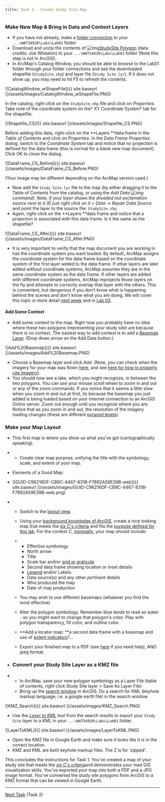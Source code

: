 ```yaml
---
title: Task 1 - Create Study Site Map
---
```


### Make New Map & Bring in Data and Context Layers

- If you have not already, make a [folder connection](http://help.arcgis.com/en/arcgisdesktop/10.0/help/index.html#//00sn00000007000000.htm) to your `...\WATS4930\Labs\Lab01` folder. 
- Download and unzip the contents of ![img](http://gis.joewheaton.org/_/rsrc/1294374366830/assignments/labs/lab01/task-1---build-map/zip_icon.gif)[StudySite Polygon](http://etal.usu.edu/Courses/GIS/2012/Labs/Lab01/Lab01_StudySite.zip) (data credits: Joe Wheaton) to your `...\WATS4930\Labs\Lab01` folder (Note this step is not in ArcGIS).
- In ArcMap's Catalog Window, you should be able to browse to the Lab01 folder through your folder connections and see the downloaded shapefile (`StudySite.shp`) and layer file (`Study Site.lyr`). If it does not show up, you may need to hit F5 to refresh the contents. 

![CatalogWindow_wShapeFile]({{ site.baseurl }}/assets/images/CatalogWindow_wShapeFile.PNG)

In the catalog, right click on the `StudySite.shp` file and click on *Properties*. Take note of the coordinate system on the* XY Coordinate System* tab for the shapefile.

![Shapefile_CS]({{ site.baseurl }}/assets/images/Shapefile_CS.PNG)

Before adding this data, right-click on the **Layers **data frame in the *Table of Contents* and click on *Properties*. In the *Data Frame Properties* dialog, switch to the *Coordinate System* tab and notice that no projection is defined for the data frame (this is normal for a blank new map document). Click OK to close the dialog.

![DataFrame_CS_Before]({{ site.baseurl }}/assets/images/DataFrame_CS_Before.PNG)

(Your image may be different depending on the ArcMap version used.)

- Now add the `Study Site.lyr` file to the map (by either dragging it to the Table of Contents from the catalog, or using the *Add Data ![img](http://gis.joewheaton.org/_/rsrc/1294558850323/assignments/labs/lab01/task-1---build-map/AddDataButton.PNG) *command).  Note, if your layer shows the dreaded red exclamation source next to it (**!**) just right click on it >* Data ->  Repair Data Source* and point the layer to the source file: `StudySite.shp`.
- Again, right-click on the **Layers **data frame and notice that a projection is associated with this data frame. Is it the same as the shapefile?

![DataFrame_CS_After]({{ site.baseurl }}/assets/images/DataFrame_CS_After.PNG)

- It is very important to verify that the map document you are working in has the coordinate system you want loaded. By default, ArcMap assigns the coordinate system for the data frame based on the coordinate system of the first layer added to the data frame. If other layers are later added without coordinate systems, ArcMap assumes they are in the same coordinate system as the data frame. If other layers are added with different coordinate systems, ArcMap reprojects those layers on the fly and attempts to correctly overlay that layer with the others. This is convenient, but dangerous if you don't know what is happening behind the scenes and don't know what you are doing. We will cover this topic in more detail [next week](http://gis.joewheaton.org/topics/digitalmaps) and in [Lab 02](http://gis.joewheaton.org/assignments/labs/old-labs/Georeferencing). 

#### Add Some Context

- Add some context to the map. Right now you probably have no idea where these two polygons (representing your study site) are because there is no context. The easiest way to add context is to add a [Basemap Layer](http://help.arcgis.com/en/arcgisdesktop/10.0/help/index.html#/Adding_layers_to_a_map/00s50000000v000000/).   (Drop down arrow on the Add Data button.)

![Add%20Basemap]({{ site.baseurl }}/assets/images/Add%20Basemap.PNG)

- Choose a Basemap layer and click *Add*. (Note, you can check when the imagery for your map was flown [here](http://mvexel.dev.openstreetmap.org/bing/#), and see [here for how to properly cite Imagery](http://www.arcgis.com/home/item.html?id=677cd0c509d842a98360c46186a2768e)).
- You should now see a lake, which you might recognize, in between the two polygons. You can use your mouse scroll wheel to zoom in and out or any of the zoom commands. If you notice that it seems a little slow when you zoom in and out at first, its because the basemap you just added is being loaded based on your internet connection to an ArcGIS Online server. Zoom out enough until you recognize where you are. Notice that as you zoom in and out, the resolution of the imagery loading changes (these are different [pyramid levels](http://help.arcgis.com/en/arcgisdesktop/10.0/help/index.html#//009t00000019000000.htm)).

### Make your Map Layout

- This first map is where you show us what you've got (cartographically speaking).

- - Create clear map purpose, unifying the title with the symbology, scale, and extent of your map.

- Elements of a Good Map:

- ![GUID-C96216DF-CB9C-4467-831B-F7892A59E39B-web]({{ site.baseurl }}/assets/images/GUID-C96216DF-CB9C-4467-831B-F7892A59E39B-web.png)

- - Switch to the [layout view](http://help.arcgis.com/en/arcgisdesktop/10.0/help/index.html#/A_quick_tour_of_page_layouts/00s900000007000000/). 

  - Using your [background knowledge of ArcGIS](http://gis.joewheaton.org/assignments/labs/lab01/getting-organized-and-oriented/arcgis-10-desktop-orientation), create a nice looking map that meets the [six C's criteria](http://gis.joewheaton.org/about/grades#TOC-The-Six-C-s-Rubric) and fits the [purpose defined for this lab](http://gis.joewheaton.org/assignments/labs/lab01#TOC-Background). For the context C, [minimally](http://help.arcgis.com/en/arcgisdesktop/10.0/help/index.html#/How_maps_convey_geographic_information/00v20000000s000000/), your map should include:

  - - Effective symbology
    - North arrow 
    - Title
    - Scale bar and/or [grid or graticule](http://help.arcgis.com/en/arcgisdesktop/10.0/help/index.html#/What_are_grids_and_graticules/00s900000010000000/)
    - Second data frame showing location or inset details
    - [Legend](http://help.arcgis.com/en/arcgisdesktop/10.0/help/index.html#//00s900000023000000.htm) and/or Labels
    - Data source(s) and any other *pertinent* details
    - Who produced the map
    - Date of map production

  - You may wish to use different basemaps (whatever you find the most effective)

  - Alter the polygon symbology.  Remember blue tends to read as water - so you might want to change that polygon's color. Play with polygon transparency, fill color, and outline color.

  - **Add a locator map: **a second data frame with a basemap and use of [extent indicators](http://pro.arcgis.com/en/pro-app/help/layouts/extent-indicators.htm)?...

  - Export your finished map to a PDF (see [here](http://gis.joewheaton.org/assignments/labs/lab01/getting-organized-and-oriented/arcgis-10-desktop-orientation/working-with-arcmap#TOC-Exporting-a-Map-as-an-Image) if you need help), AND  jpeg format. 

- ### Convert your Study Site Layer as a KMZ file

- - In ArcMap, save your new polygon symbology as a Layer File (table of contents, right click Study Site layer > Save As Layer File)
  - Bring up the [search window](http://help.arcgis.com/en/arcgisdesktop/10.0/help/index.html#//00660000007q000000.htm) in ArcGIS. Do a search for KML (keyhole markup language; i.e. a google earth file) in the search window.



![KMZ_Search]({{ site.baseurl }}/assets/images/KMZ_Search.PNG)

- Use the [*Layer to KML*](http://help.arcgis.com/en/arcgisdesktop/10.0/help/index.html#//00120000004n000000.htm) tool from the search results to export your `Study Site` layer to a KML in  your `...\WATS4930\Labs\Lab01` folder.

![LayerToKML]({{ site.baseurl }}/assets/images/LayerToKML.PNG)

- Open the KMZ file in Google Earth and make sure it looks like it is in the correct location.
- KMZ and KML are both keyhole markup files. The Z is for 'zipped'.

This concludes the instructions for Task 1. You've created a map of your study site that meets the [six C's criteria](http://gis.joewheaton.org/about/grades#TOC-The-Six-C-s-Rubric)and demonstrates your mad GIS visualization skills. You've exported your map into both a PDF and a JPG image format. You've converted the study site polygons from ArcGIS to a KMZ format that can be viewed in Google Earth.

------

[Next Task](http://gis.joewheaton.org/assignments/labs/lab01/task-2---build-website) (Task 2)

